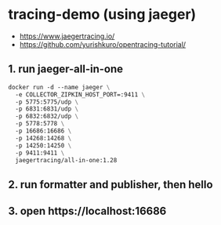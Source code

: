 # tracing-demo (using jaeger)

- https://www.jaegertracing.io/
- https://github.com/yurishkuro/opentracing-tutorial/

## 1. run jaeger-all-in-one
``` dockerfile
docker run -d --name jaeger \
  -e COLLECTOR_ZIPKIN_HOST_PORT=:9411 \
  -p 5775:5775/udp \
  -p 6831:6831/udp \
  -p 6832:6832/udp \
  -p 5778:5778 \
  -p 16686:16686 \
  -p 14268:14268 \
  -p 14250:14250 \
  -p 9411:9411 \
  jaegertracing/all-in-one:1.28
```

## 2. run formatter and publisher, then hello

## 3. open https://localhost:16686